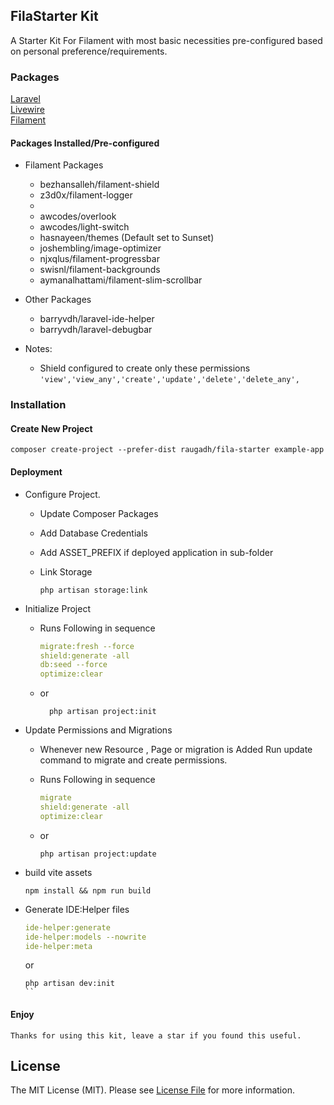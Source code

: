 ## FilaStarter Kit

A Starter Kit For Filament with most basic necessities
pre-configured based on personal preference/requirements.

### Packages

[Laravel](https://github.com/laravel/laravel)  
[Livewire](https://github.com/livewire/livewire)  
[Filament](https://github.com/filamentphp/filament)

#### Packages Installed/Pre-configured

-   Filament Packages

    -   bezhansalleh/filament-shield
    -   z3d0x/filament-logger
    -
    -   awcodes/overlook
    -   awcodes/light-switch
    -   hasnayeen/themes (Default set to Sunset)
    -   joshembling/image-optimizer
    -   njxqlus/filament-progressbar
    -   swisnl/filament-backgrounds
    -   aymanalhattami/filament-slim-scrollbar

-   Other Packages

    -   barryvdh/laravel-ide-helper
    -   barryvdh/laravel-debugbar

-   Notes:

    -   Shield configured to create only these permissions
        `'view','view_any','create','update','delete','delete_any',`

### Installation

#### Create New Project

```fish
composer create-project --prefer-dist raugadh/fila-starter example-app
```

#### Deployment

-   Configure Project.

    -   Update Composer Packages
    -   Add Database Credentials
    -   Add ASSET_PREFIX if deployed application in sub-folder
    -   Link Storage

        ```fish
        php artisan storage:link
        ```

-   Initialize Project

    -   Runs Following in sequence

        ```yaml
        migrate:fresh --force
        shield:generate -all
        db:seed --force
        optimize:clear
        ```

    -   or

        ```fish
          php artisan project:init
        ```

-   Update Permissions and Migrations

    -   Whenever new Resource , Page or migration is Added Run update command to migrate and create permissions.

    -   Runs Following in sequence

        ```yaml
        migrate
        shield:generate -all
        optimize:clear
        ```

    -   or

        ```fish
        php artisan project:update
        ```

-   build vite assets

    ```fish
    npm install && npm run build
    ```

-   Generate IDE:Helper files

    ```yaml
    ide-helper:generate
    ide-helper:models --nowrite
    ide-helper:meta
    ```

    or

    ```fish
    php artisan dev:init
    ``
    ```

#### Enjoy

    Thanks for using this kit, leave a star if you found this useful.

## License

The MIT License (MIT). Please see [License File](LICENSE.md) for more information.

